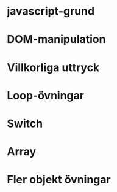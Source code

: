 # javascript-grund

# DOM-manipulation

# Villkorliga uttryck

# Loop-övningar

# Switch

# Array

# Fler objekt övningar
